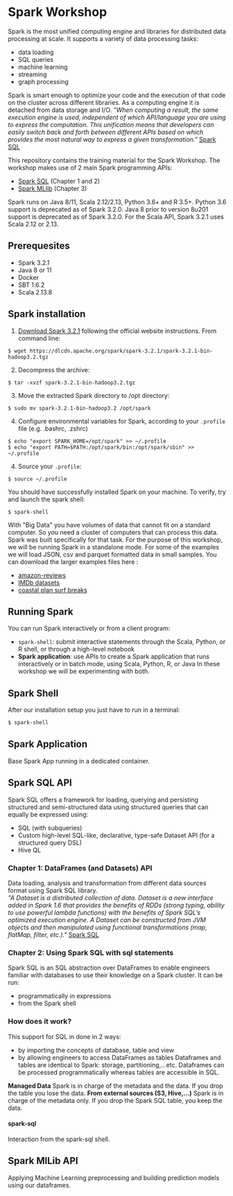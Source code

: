 # Spark Workshop
Spark is the most unified computing engine and libraries for distributed data processing at scale.
It supports a variety of data processing tasks:
- data loading
- SQL queries
- machine learning
- streaming
- graph processing

Spark is smart enough to optimize your code and the execution of that code on the cluster across different libraries.
As a computing engine it is detached from data storage and I/O.
*"When computing a result, the same execution engine is used, independent of which API/language you are using to express the computation. This unification means that developers can easily switch back and forth between different APIs based on which provides the most natural way to express a given transformation."* [Spark SQL](https://spark.apache.org/docs/latest/sql-programming-guide.html)

This repository contains the training material for the Spark Workshop. The workshop makes use of 2 main Spark programming APIs: 
- [Spark SQL](https://spark.apache.org/docs/latest/sql-programming-guide.html) (Chapter 1 and 2)
- [Spark MLlib](https://spark.apache.org/docs/latest/ml-guide.html) (Chapter 3)  
  
Spark runs on Java 8/11, Scala 2.12/2.13, Python 3.6+ and R 3.5+. Python 3.6 support is deprecated as of Spark 3.2.0. Java 8 prior to version 8u201 support is deprecated as of Spark 3.2.0. For the Scala API, Spark 3.2.1 uses Scala 2.12 or 2.13.   

## Prerequesites
- Spark 3.2.1
- Java 8 or 11
- Docker
- SBT 1.6.2
- Scala 2.13.8

## Spark installation
1. [Download Spark 3.2.1](https://spark.apache.org/downloads.html) following the official website instructions. From command line:
```shell
$ wget https://dlcdn.apache.org/spark/spark-3.2.1/spark-3.2.1-bin-hadoop3.2.tgz
```
2. Decompress the archive:
```shell
$ tar -xvzf spark-3.2.1-bin-hadoop3.2.tgz
```
3. Move the extracted Spark directory to /opt directory:
```shell
$ sudo mv spark-3.2.1-bin-hadoop3.2 /opt/spark
```
4. Configure environmental variables for Spark, according to your `.profile` file (e.g. .bashrc, .zshrc)
```shell
$ echo "export SPARK_HOME=/opt/spark" >> ~/.profile
$ echo "export PATH=$PATH:/opt/spark/bin:/opt/spark/sbin" >> ~/.profile
```
4. Source your `.profile`:
```shell
$ source ~/.profile
```
You should have successfully installed Spark on your machine. To verify, try and launch the spark shell:
```shell
$ spark-shell
```

With "Big Data" you have volumes of data that cannot fit on a standard computer. So you need a cluster of computers that can process this data. Spark was built specifically for that task.
For the purpose of this workshop, we will be running Spark in a standalone mode. For some of the examples we will load JSON, csv and parquet formatted data in small samples. You can download the larger examples files here :
- [amazon-reviews](https://hivemind-share.s3-eu-west-1.amazonaws.com/codingchallenge/resources/amazon-reviews.json.gz)
- [IMDb datasets](https://datasets.imdbws.com/)
- [coastal plan surf breaks](https://catalogue.data.govt.nz/dataset/surf-breaks-bay-of-plenty-proposed-plan-2014)

## Running Spark
You can run Spark interactively or from a client program:
- `spark-shell`: submit interactive statements through the Scala, Python, or R shell, or through a high-level notebook
- **Spark application**: use APIs to create a Spark application that runs interactively or in batch mode, using Scala, Python, R, or Java
In these workshop we will be experimenting with both.   

## Spark Shell
After our installation setup you just have to run in a terminal:
```sh
$ spark-shell
```

## Spark Application
Base Spark App running in a dedicated container.

## Spark SQL API
Spark SQL offers a framework for loading, querying and persisting structured and semi-structured data using structured queries that can equally be expressed using:
- SQL (with subqueries)
- Custom high-level SQL-like, declarative, type-safe Dataset API (for a structured query DSL)
- Hive QL

### Chapter 1: DataFrames (and Datasets) API
Data loading, analysis and transformation from different data sources format using Spark SQL library.     
*"A Dataset is a distributed collection of data. Dataset is a new interface added in Spark 1.6 that provides the benefits of RDDs (strong typing, ability to use powerful lambda functions) with the benefits of Spark SQL’s optimized execution engine. A Dataset can be constructed from JVM objects and then manipulated using functional transformations (map, flatMap, filter, etc.)."* [Spark SQL](https://spark.apache.org/docs/latest/sql-programming-guide.html)

### Chapter 2: Using Spark SQL with sql statements
Spark SQL is an SQL abstraction over DataFrames to enable engineers familiar with databases to use their knowledge on a Spark cluster. It can be run:
- programmatically in expressions
- from the Spark shell

### How does it work?
This support for SQL in done in 2 ways:
- by importing the concepts of database, table and view
- by allowing engineers to access DataFrames as tables
Dataframes and tables are identical to Spark: storage, partitioning,...etc.
Dataframes can be processed programmatically whereas tables are accessible in SQL.

**Managed Data**
Spark is in charge of the metadata and the data. If you drop the table you lose the data.
**From external sources (S3, Hive,...)**
Spark is in charge of the metadata only. If you drop the Spark SQL table, you keep the data.

#### spark-sql
Interaction from the spark-sql shell.

## Spark MlLib API
Applying Machine Learning preprocessing and building prediction models using our dataframes.
